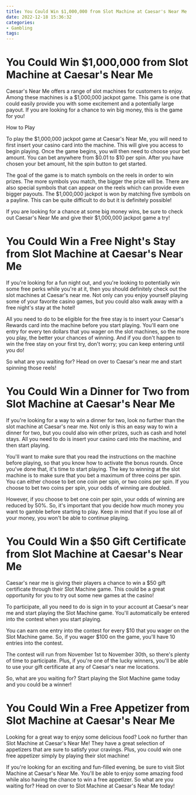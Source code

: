```yaml
---
title: You Could Win $1,000,000 from Slot Machine at Caesar's Near Me
date: 2022-12-18 15:36:32
categories:
- Gambling
tags:
---
```



#  You Could Win $1,000,000 from Slot Machine at Caesar's Near Me

Caesar's Near Me offers a range of slot machines for customers to enjoy. Among these machines is a $1,000,000 jackpot game. This game is one that could easily provide you with some excitement and a potentially large payout. If you are looking for a chance to win big money, this is the game for you!

How to Play

To play the $1,000,000 jackpot game at Caesar's Near Me, you will need to first insert your casino card into the machine. This will give you access to begin playing. Once the game begins, you will then need to choose your bet amount. You can bet anywhere from $0.01 to $10 per spin. After you have chosen your bet amount, hit the spin button to get started.

The goal of the game is to match symbols on the reels in order to win prizes. The more symbols you match, the bigger the prize will be. There are also special symbols that can appear on the reels which can provide even bigger payouts. The $1,000,000 jackpot is won by matching five symbols on a payline. This can be quite difficult to do but it is definitely possible!

If you are looking for a chance at some big money wins, be sure to check out Caesar's Near Me and give their $1,000,000 jackpot game a try!

#  You Could Win a Free Night's Stay from Slot Machine at Caesar's Near Me 

If you're looking for a fun night out, and you're looking to potentially win some free perks while you're at it, then you should definitely check out the slot machines at Caesar's near me. Not only can you enjoy yourself playing some of your favorite casino games, but you could also walk away with a free night's stay at the hotel!

All you need to do to be eligible for the free stay is to insert your Caesar's Rewards card into the machine before you start playing. You'll earn one entry for every ten dollars that you wager on the slot machines, so the more you play, the better your chances of winning. And if you don't happen to win the free stay on your first try, don't worry; you can keep entering until you do!

So what are you waiting for? Head on over to Caesar's near me and start spinning those reels!

#  You Could Win a Dinner for Two from Slot Machine at Caesar's Near Me

If you're looking for a way to win a dinner for two, look no further than the slot machine at Caesar's near me. Not only is this an easy way to win a dinner for two, but you could also win other prizes, such as cash and hotel stays. All you need to do is insert your casino card into the machine, and then start playing.

You'll want to make sure that you read the instructions on the machine before playing, so that you know how to activate the bonus rounds. Once you've done that, it's time to start playing. The key to winning at the slot machine is to make sure that you bet a maximum of three coins per spin. You can either choose to bet one coin per spin, or two coins per spin. If you choose to bet two coins per spin, your odds of winning are doubled.

However, if you choose to bet one coin per spin, your odds of winning are reduced by 50%. So, it's important that you decide how much money you want to gamble before starting to play. Keep in mind that if you lose all of your money, you won't be able to continue playing.

#  You Could Win a $50 Gift Certificate from Slot Machine at Caesar's Near Me

Caesar's near me is giving their players a chance to win a $50 gift certificate through their Slot Machine game. This could be a great opportunity for you to try out some new games at the casino!

To participate, all you need to do is sign in to your account at Caesar's near me and start playing the Slot Machine game. You'll automatically be entered into the contest when you start playing.

You can earn one entry into the contest for every $10 that you wager on the Slot Machine game. So, if you wager $100 on the game, you'll have 10 entries into the contest.

The contest will run from November 1st to November 30th, so there's plenty of time to participate. Plus, if you're one of the lucky winners, you'll be able to use your gift certificate at any of Caesar's near me locations.

So, what are you waiting for? Start playing the Slot Machine game today and you could be a winner!

#  You Could Win a Free Appetizer from Slot Machine at Caesar's Near Me

Looking for a great way to enjoy some delicious food? Look no further than Slot Machine at Caesar's Near Me! They have a great selection of appetizers that are sure to satisfy your cravings. Plus, you could win one free appetizer simply by playing their slot machine!

If you're looking for an exciting and fun-filled evening, be sure to visit Slot Machine at Caesar's Near Me. You'll be able to enjoy some amazing food while also having the chance to win a free appetizer. So what are you waiting for? Head on over to Slot Machine at Caesar's Near Me today!